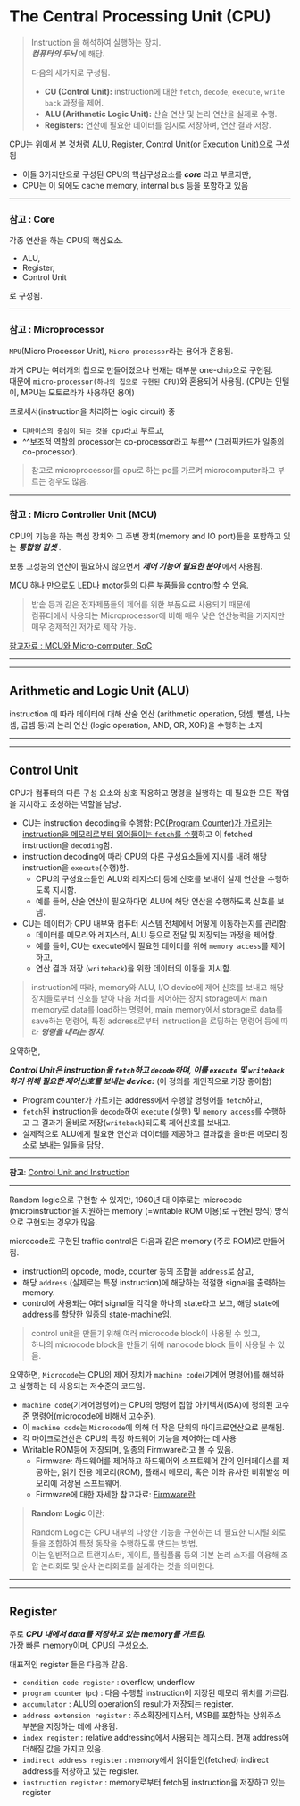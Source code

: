 # The Central Processing Unit (CPU)

> Instruction 을 해석하여 실행하는 장치.  
> ***컴퓨터의 두뇌*** 에 해당.
>
> 다음의 세가지로 구성됨.
>
> * **CU (Control Unit):** instruction에 대한 `fetch`, `decode`, `execute`, `write back` 과정을 제어.
> * **ALU (Arithmetic Logic Unit):** 산술 연산 및 논리 연산을 실제로 수행.
> * **Registers:** 연산에 필요한 데이터를 임시로 저장하며, 연산 결과 저장.

CPU는 위에서 본 것처럼 ALU, Register, Control Unit(or Execution Unit)으로 구성됨  

* 이들 3가지만으로 구성된 CPU의 핵심구성요소를 ***core*** 라고 부르지만, 
* CPU는 이 외에도 cache memory, internal bus 등을 포함하고 있음

---

### 참고 : Core

각종 연산을 하는 CPU의 핵심요소.  

* ALU, 
* Register, 
* Control Unit

로 구성됨.

---

### 참고 : Microprocessor

`MPU`(Micro Processor Unit), `Micro-processor`라는 용어가 혼용됨.

과거 CPU는 여러개의 칩으로 만들어졌으나 현재는 대부분 one-chip으로 구현됨.  
때문에 `micro-processor(하나의 칩으로 구현된 CPU)`와 혼용되어 사용됨. (CPU는 인텔이, MPU는 모토로라가 사용하던 용어)

프로세서(instruction을 처리하는 logic circuit) 중 

* `디바이스의 중심이 되는 것을 cpu`라고 부르고, 
* ^^보조적 역할의 processor는 co-processor라고 부름^^ (그래픽카드가 일종의 co-processor).

> 참고로 microprocessor를 cpu로 하는 pc를 가르켜 microcomputer라고 부르는 경우도 많음.

---

### 참고 : Micro Controller Unit (MCU)

CPU의 기능을 하는 핵심 장치와 그 주변 장치(memory and IO port)들을 포함하고 있는 ***통합형 칩셋*** . 

보통 고성능의 연산이 필요하지 않으면서 ***제어 기능이 필요한 분야*** 에서 사용됨.

MCU 하나 만으로도 LED나 motor등의 다른 부품들을 control할 수 있음.

> 밥솥 등과 같은 전자제품들의 제어를 위한 부품으로 사용되기 때문에  
> 컴퓨터에서 사용되는 Microprocessor에 비해 매우 낮은 연산능력을 가지지만  
> 매우 경제적인 저가로 제작 가능.

[참고자료 : MCU와 Micro-computer, SoC](https://dsaint31.tistory.com/entry/CE-Micro-Controller-Unit-MCU-and-Micro-computer)

---

---

## Arithmetic and Logic Unit (ALU)

instruction 에 따라 데이터에 대해 산술 연산 (arithmetic operation, 덧셈, 뺄셈, 나눗셈, 곱셈 등)과 논리 연산 (logic operation, AND, OR, XOR)을 수행하는 소자


---

---

## Control Unit

CPU가 컴퓨터의 다른 구성 요소와 상호 작용하고 명령을 실행하는 데 필요한 모든 작업을 지시하고 조정하는 역할을 담당.

* CU는 instruction decoding을 수행함: <u>PC(Program Counter)가 가르키는 instruction을 메모리로부터 읽어들이는 `fetch`를 수행</u>하고 이 fetched instruction을 `decoding`함.
* instruction decoding에 따라 CPU의 다른 구성요소들에 지시를 내려 해당 instruction을 `execute`(수행)함.
    * CPU의 구성요소들인 ALU와 레지스터 등에 신호를 보내어 실제 연산을 수행하도록 지시함.
    * 예를 들어, 산술 연산이 필요하다면 ALU에 해당 연산을 수행하도록 신호를 보냄.
* CU는 데이터가 CPU 내부와 컴퓨터 시스템 전체에서 어떻게 이동하는지를 관리함: 
    * 데이터를 메모리와 레지스터, ALU 등으로 전달 및 저장되는 과정을 제어함.
    * 예를 들어, CU는 execute에서 필요한 데이터를 위해 `memory access`를 제어하고,
    * 연산 결과 저장 (`writeback`)을 위한 데이터의 이동을 지시함.

> instruction에 따라, memory와 ALU, I/O device에 제어 신호를 보내고 해당 장치들로부터 신호를 받아 다음 처리를 제어하는 장치
> storage에서 main memory로 data를 load하는 명령어, main memory에서 storage로 data를 save하는 명령어, 특정 address로부터 instruction을 로딩하는 명령어 등에 따라 ***명령을 내리는 장치***.

요약하면,  

***Control Unit은 instruction을 `fetch`하고 `decode`하며, 이를 `execute` 및 `writeback`하기 위해 필요한 제어신호를 보내는 device:*** (이 정의를 개인적으로 가장 좋아함)

* Program counter가 가르키는 address에서 수행할 명령어를 `fetch`하고,
* `fetch`된 instruction을 `decode`하여 `execute` (실행) 및 `memory access`를 수행하고 그 결과가 올바로 저장(`writeback`)되도록 제어신호를 보내고.
* 실제적으로 ALU에게 필요한 연산과 데이터를 제공하고 결과값을 올바른 메모리 장소로 보내는 일들을 담당.

---

**참고**: [Control Unit and Instruction](http://dsaint31.tistory.com/414)

---

Random logic으로 구현할 수 있지만, 1960년 대 이후로는 microcode (microinstruction을 지원하는 memory (=writable ROM 이용)로 구현된 방식) 방식으로 구현되는 경우가 많음.

microcode로 구현된 traffic control은 다음과 같은 memory (주로 ROM)로 만들어짐.

* instruction의 opcode, mode, counter 등의 조합을 `address`로 삼고,
* 해당 `address` (실제로는 특정 instruction)에 해당하는 적절한 signal을 출력하는 memory.
* control에 사용되는 여러 signal들 각각을 하나의 state라고 보고, 해당 state에 address를 할당한 일종의 state-machine임.

> control unit을 만들기 위해 여러 microcode block이 사용될 수 있고,  
> 하나의 microcode block을 만들기 위해 nanocode block 들이 사용될 수 있음. 

요약하면, `Microcode`는 CPU의 제어 장치가 `machine code`(기계어 명령어)를 해석하고 실행하는 데 사용되는 저수준의 코드임.  

* `machine code`(기계어명령어)는 CPU의 명령어 집합 아키텍처(ISA)에 정의된 고수준 명령어(microcode에 비해서 고수준). 
* 이 `machine code`는 `Microcode`에 의해 더 작은 단위의 마이크로연산으로 분해됨. 
* 각 마이크로연산은 CPU의 특정 하드웨어 기능을 제어하는 데 사용
* Writable ROM등에 저장되며, 일종의 Firmware라고 볼 수 있음.
    * Firmware: 하드웨어를 제어하고 하드웨어와 소프트웨어 간의 인터페이스를 제공하는, 읽기 전용 메모리(ROM), 플래시 메모리, 혹은 이와 유사한 비휘발성 메모리에 저장된 소프트웨어.
    * Firmware에 대한 자세한 참고자료: [Firmware란](../ch03_seq/ce03_05_hw_and_sw.md#Firmware)



> **Random Logic** 이란:
>
> Random Logic는 CPU 내부의 다양한 기능을 구현하는 데 필요한 디지털 회로들을 조합하여 특정 동작을 수행하도록 만드는 방법.  
> 이는 일반적으로 트랜지스터, 게이트, 플립플롭 등의 기본 논리 소자를 이용해 조합 논리회로 및 순차 논리회로를 설계하는 것을 의미한다.

---

---

## Register

주로 ***CPU 내에서 data를 저장하고 있는 memory를 가르킴.***  
가장 빠른 memory이며, CPU의 구성요소.

대표적인 register 들은 다음과 같음.

* `condition code register` : overflow, underflow
* `program counter` (`pc`) : 다음 수행할 instruction이 저장된 메모리 위치를 가르킴.
* `accumulator` : ALU의 operation의 result가 저장되는 register.
* `address extension register` : 주소확장레지스터, MSB를 포함하는 상위주소 부분을 지정하는 데에 사용됨.
* `index register` : relative addressing에서 사용되는 레지스터. 현재 address에 더해질 값을 가지고 있음.
* `indirect address register` : memory에서 읽어들인(fetched) indirect address를 저장하고 있는 register.
* `instruction register` : memory로부터 fetch된 instruction을 저장하고 있는 register
